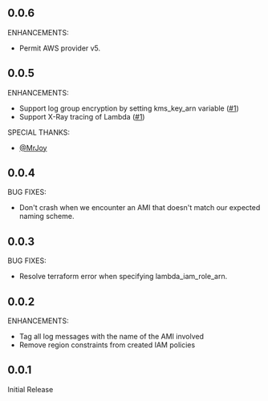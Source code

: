 ## 0.0.6

ENHANCEMENTS:

* Permit AWS provider v5.

## 0.0.5

ENHANCEMENTS:

* Support log group encryption by setting kms_key_arn variable ([#1](https://github.com/GoCarrot/terraform-aws-ami-cleanomat/pull/1))
* Support X-Ray tracing of Lambda ([#1](https://github.com/GoCarrot/terraform-aws-ami-cleanomat/pull/1))

SPECIAL THANKS:

* [@MrJoy](https://github.com/MrJoy)

## 0.0.4

BUG FIXES:

* Don't crash when we encounter an AMI that doesn't match our expected naming scheme.

## 0.0.3

BUG FIXES:

* Resolve terraform error when specifying lambda_iam_role_arn.

## 0.0.2

ENHANCEMENTS:

* Tag all log messages with the name of the AMI involved
* Remove region constraints from created IAM policies

## 0.0.1

Initial Release

